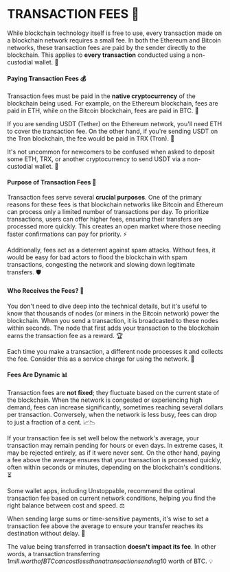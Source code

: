 # TRANSACTION FEES 💸

While blockchain technology itself is free to use, every transaction made on a blockchain network requires a small fee. In both the Ethereum and Bitcoin networks, these transaction fees are paid by the sender directly to the blockchain. This applies to **every transaction** conducted using a non-custodial wallet. 🔗

#### Paying Transaction Fees 💰

Transaction fees must be paid in the **native cryptocurrency** of the blockchain being used. For example, on the Ethereum blockchain, fees are paid in ETH, while on the Bitcoin blockchain, fees are paid in BTC. 🔄

If you are sending USDT (Tether) on the Ethereum network, you'll need ETH to cover the transaction fee. On the other hand, if you're sending USDT on the Tron blockchain, the fee would be paid in TRX (Tron). 💱

It's not uncommon for newcomers to be confused when asked to deposit some ETH, TRX, or another cryptocurrency to send USDT via a non-custodial wallet. 🤔

#### Purpose of Transaction Fees 🎯

Transaction fees serve several **crucial purposes**. One of the primary reasons for these fees is that blockchain networks like Bitcoin and Ethereum can process only a limited number of transactions per day. To prioritize transactions, users can offer higher fees, ensuring their transfers are processed more quickly. This creates an open market where those needing faster confirmations can pay for priority. ⚡

Additionally, fees act as a deterrent against spam attacks. Without fees, it would be easy for bad actors to flood the blockchain with spam transactions, congesting the network and slowing down legitimate transfers. 🛡️

#### Who Receives the Fees? 🤑

You don't need to dive deep into the technical details, but it's useful to know that thousands of nodes (or miners in the Bitcoin network) power the blockchain. When you send a transaction, it is broadcasted to these nodes within seconds. The node that first adds your transaction to the blockchain earns the transaction fee as a reward. 🏆

Each time you make a transaction, a different node processes it and collects the fee. Consider this as a service charge for using the network. 🔧

#### Fees Are Dynamic 📊

Transaction fees are **not fixed**; they fluctuate based on the current state of the blockchain. When the network is congested or experiencing high demand, fees can increase significantly, sometimes reaching several dollars per transaction. Conversely, when the network is less busy, fees can drop to just a fraction of a cent. 📈📉

If your transaction fee is set well below the network's average, your transaction may remain pending for hours or even days. In extreme cases, it may be rejected entirely, as if it were never sent. On the other hand, paying a fee above the average ensures that your transaction is processed quickly, often within seconds or minutes, depending on the blockchain's conditions. ⏳

Some wallet apps, including Unstoppable, recommend the optimal transaction fee based on current network conditions, helping you find the right balance between cost and speed. ⚖️

When sending large sums or time-sensitive payments, it's wise to set a transaction fee above the average to ensure your transfer reaches its destination without delay. 🚀

The value being transferred in transaction **doesn't impact its fee**. In other words, a transaction transferring $1mill. worth of BTC can cost less than a transaction sending 10$ worth of BTC. 💡